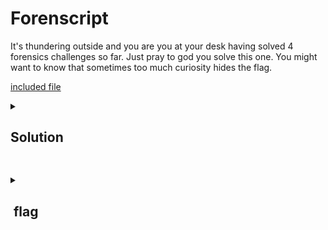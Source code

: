 # Forenscript 
It's thundering outside and you are you at your desk having solved 4 forensics challenges so far. Just pray to god you solve this one. You might want to know that sometimes too much curiosity hides the flag.



[included file](https://github.com/popisgod/CTFs/blob/main/BackdoorCTF/Forenscript/public/a.bin)

<details>
  <summary><h2>Solution</h2></summary>
  <p>
    Upon examining the binary data of the provided file, it became evident that the file is in the PNG format.<br>
    However, an unusual pattern was observed where every 4 bytes appeared to be reversed, for example:<br>
    <pre>47 4E 50 89 0A 1A 0A 0D</pre>
    which appeared as:<br><br>
    <pre>GNP </pre>
    To restore the original order, I utilized a <a href="https://github.com/popisgod/CTFs/blob/main/BackdoorCTF/Forenscript/solution.py">Python script</a> to reverse the bytes back to their original sequence. 
    This resulted in the generation of <a href="https://github.com/popisgod/CTFs/blob/main/BackdoorCTF/Forenscript/output.png">this corrected image</a>.<br>
    Subsequently, I employed the <code>binwalk</code> tool on the corrected image and uncovered the presence of another embedded PNG file. 
    Extraction of the embedded file was executed using the following command:<br><br>
    <pre>binwalk -D 'png image:png' output.png</pre>
    The extracted <a href="https://github.com/popisgod/CTFs/blob/main/BackdoorCTF/Forenscript/_output.png-0.extracted/EA90.png">PNG file</a> contained the flag.
  </p>
</details>

##

<details> 
 <summary><h2>&nbspflag</h2></summary> 
  <pre> flag{scr1pt1ng_r34lly_t0ugh_a4n't_1t??} </pre> 
</details>
